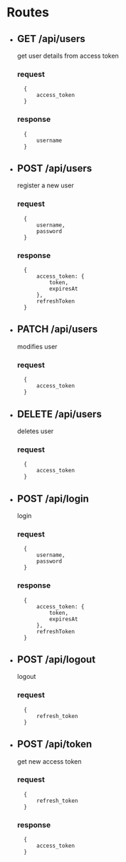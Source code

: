 # Routes

- ## GET /api/users
    get user details from access token
    ### request
        {
            access_token
        }
    ### response
        {
            username
        }

- ## POST /api/users
    register a new user
    ### request
        {
            username,
            password
        }
    ### response
        {
            access_token: {
                token,
                expiresAt
            },
            refreshToken
        }

- ## PATCH /api/users
    modifies user
    ### request
        {
            access_token
        }

- ## DELETE /api/users
    deletes user
    ### request
        {
            access_token
        }

- ## POST /api/login
    login
    ### request
        {
            username,
            password
        }
    ### response
        {
            access_token: {
                token,
                expiresAt
            },
            refreshToken
        }

- ## POST /api/logout
    logout
    ### request
        {
            refresh_token
        }

- ## POST /api/token
    get new access token
    ### request
        {
            refresh_token
        }
    ### response
        {
            access_token
        }